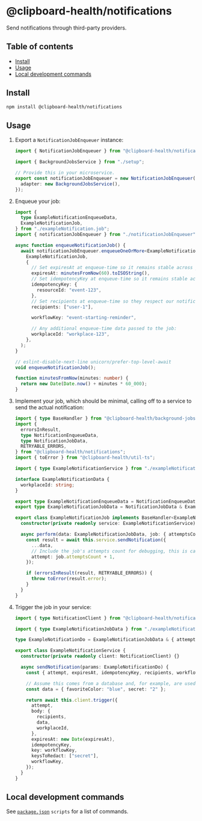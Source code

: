 # @clipboard-health/notifications <!-- omit from toc -->

Send notifications through third-party providers.

## Table of contents <!-- omit from toc -->

- [Install](#install)
- [Usage](#usage)
- [Local development commands](#local-development-commands)

## Install

```bash
npm install @clipboard-health/notifications
```

## Usage

1. Export a `NotificationJobEnqueuer` instance:

   <embedex source="packages/notifications/examples/notificationJobEnqueuer.ts">

   ```ts
   import { NotificationJobEnqueuer } from "@clipboard-health/notifications";

   import { BackgroundJobsService } from "./setup";

   // Provide this in your microservice.
   export const notificationJobEnqueuer = new NotificationJobEnqueuer({
     adapter: new BackgroundJobsService(),
   });
   ```

   </embedex>

1. Enqueue your job:

   <embedex source="packages/notifications/examples/enqueueNotificationJob.ts">

   ```ts
   import {
     type ExampleNotificationEnqueueData,
     ExampleNotificationJob,
   } from "./exampleNotification.job";
   import { notificationJobEnqueuer } from "./notificationJobEnqueuer";

   async function enqueueNotificationJob() {
     await notificationJobEnqueuer.enqueueOneOrMore<ExampleNotificationEnqueueData>(
       ExampleNotificationJob,
       {
         // Set expiresAt at enqueue-time so it remains stable across job retries.
         expiresAt: minutesFromNow(60).toISOString(),
         // Set idempotencyKey at enqueue-time so it remains stable across job retries.
         idempotencyKey: {
           resourceId: "event-123",
         },
         // Set recipients at enqueue-time so they respect our notification provider's limits.
         recipients: ["user-1"],

         workflowKey: "event-starting-reminder",

         // Any additional enqueue-time data passed to the job:
         workplaceId: "workplace-123",
       },
     );
   }

   // eslint-disable-next-line unicorn/prefer-top-level-await
   void enqueueNotificationJob();

   function minutesFromNow(minutes: number) {
     return new Date(Date.now() + minutes * 60_000);
   }
   ```

   </embedex>

1. Implement your job, which should be minimal, calling off to a service to send the actual notification:

   <embedex source="packages/notifications/examples/exampleNotification.job.ts">

   ```ts
   import { type BaseHandler } from "@clipboard-health/background-jobs-adapter";
   import {
     errorsInResult,
     type NotificationEnqueueData,
     type NotificationJobData,
     RETRYABLE_ERRORS,
   } from "@clipboard-health/notifications";
   import { toError } from "@clipboard-health/util-ts";

   import { type ExampleNotificationService } from "./exampleNotification.service";

   interface ExampleNotificationData {
     workplaceId: string;
   }

   export type ExampleNotificationEnqueueData = NotificationEnqueueData & ExampleNotificationData;
   export type ExampleNotificationJobData = NotificationJobData & ExampleNotificationData;

   export class ExampleNotificationJob implements BaseHandler<ExampleNotificationJobData> {
     constructor(private readonly service: ExampleNotificationService) {}

     async perform(data: ExampleNotificationJobData, job: { attemptsCount: number }) {
       const result = await this.service.sendNotification({
         ...data,
         // Include the job's attempts count for debugging, this is called `retryAttempts` in `background-jobs-postgres`.
         attempt: job.attemptsCount + 1,
       });

       if (errorsInResult(result, RETRYABLE_ERRORS)) {
         throw toError(result.error);
       }
     }
   }
   ```

   </embedex>

1. Trigger the job in your service:

   <embedex source="packages/notifications/examples/exampleNotification.service.ts">

   ```ts
   import { type NotificationClient } from "@clipboard-health/notifications";

   import { type ExampleNotificationJobData } from "./exampleNotification.job";

   type ExampleNotificationDo = ExampleNotificationJobData & { attempt: number };

   export class ExampleNotificationService {
     constructor(private readonly client: NotificationClient) {}

     async sendNotification(params: ExampleNotificationDo) {
       const { attempt, expiresAt, idempotencyKey, recipients, workflowKey, workplaceId } = params;

       // Assume this comes from a database and, for example, are used as template variables...
       const data = { favoriteColor: "blue", secret: "2" };

       return await this.client.trigger({
         attempt,
         body: {
           recipients,
           data,
           workplaceId,
         },
         expiresAt: new Date(expiresAt),
         idempotencyKey,
         key: workflowKey,
         keysToRedact: ["secret"],
         workflowKey,
       });
     }
   }
   ```

   </embedex>

## Local development commands

See [`package.json`](./package.json) `scripts` for a list of commands.
